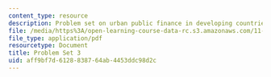 ```yaml
---
content_type: resource
description: Problem set on urban public finance in developing countries.
file: /media/https%3A/open-learning-course-data-rc.s3.amazonaws.com/11-487-urban-public-finance-in-developing-countries-fall-2004/aff9bf7d6128838764ab4453ddc98d2c_ps3.pdf
file_type: application/pdf
resourcetype: Document
title: Problem Set 3
uid: aff9bf7d-6128-8387-64ab-4453ddc98d2c
---
```

